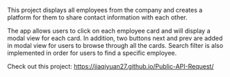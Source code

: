 This project displays all employees from the company and creates a platform for them to share contact information with each other.

The app allows users to click on each employee card and will display a modal view for each card. In addition, two buttons next and prev are added in modal view for users to browse through all the cards. Search filter is also implemented in order for users to find a specific employee.

Check out this project: https://jiaqiyuan27.github.io/Public-API-Request/
